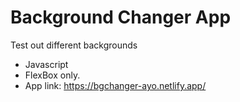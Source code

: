 # Background Changer App

Test out different backgrounds

- Javascript
- FlexBox only.
- App link: https://bgchanger-ayo.netlify.app/
